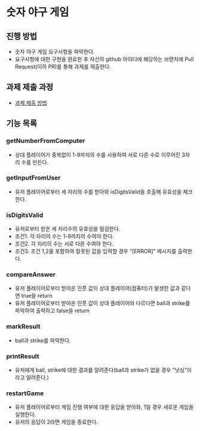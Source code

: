 # 숫자 야구 게임

## 진행 방법

* 숫자 야구 게임 요구사항을 파악한다.
* 요구사항에 대한 구현을 완료한 후 자신의 github 아이디에 해당하는 브랜치에 Pull Request(이하 PR)를 통해 과제를 제출한다.

## 과제 제출 과정

* [과제 제출 방법](https://github.com/next-step/nextstep-docs/tree/master/precourse)

## 기능 목록

### getNumberFromComputer

- 상대 플레이어가 중복없이 1-9까지의 수를 사용하여 서로 다른 수로 이루어진 3자리 수를 만든다.

### getInputFromUser

- 유저 플레이어로부터 세 자리의 수를 받아와 isDigitsValid을 호출해 유효성을 체크한다.

### isDigitsValid
- 유저로부터 받은 세 자리수의 유효성을 점검한다.
- 조건1. 각 자리의 수는 1-9까지의 수여야 한다.
- 조건2. 각 자리의 수는 서로 다른 수여야 한다.
- 조건3. 조건 1,2를 포함하여 잘못된 값을 입력할 경우 "[ERROR]" 메시지를 출력한다.

### compareAnswer

- 유저 플레이어로부터 받아온 인풋 값이 상대 플레이어(컴퓨터)가 발생한 값과 같다면 true을 return
- 유저 플레이어로부터 받아온 인풋 값이 상대 플레이어와 다르다면 ball과 strike를 파악하여 출력하고 false을 return

### markResult

- ball과 strike를 파악한다.

### printResult

- 유저에게 ball, strike에 대한 결과를 알려준다(ball과 strike가 없을 경우 "낫싱"이라고 알려준다.)

### restartGame

- 유저 플레이어로부터 게임 진행 여부에 대한 응답을 받아와, 1일 경우 새로운 게임을 실행한다.
- 유저의 응답이 2라면 게임을 종료한다.
